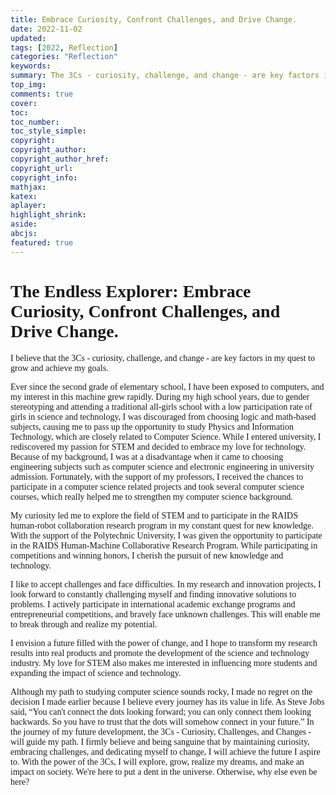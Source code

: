 ```yaml
---
title: Embrace Curiosity, Confront Challenges, and Drive Change.
date: 2022-11-02
updated:
tags: [2022, Reflection]
categories: "Reflection"
keywords:
summary: The 3Cs - curiosity, challenge, and change - are key factors in my quest to grow and achieve my goals.
top_img: 
comments: true 
cover:
toc:
toc_number:
toc_style_simple:
copyright:
copyright_author:
copyright_author_href:
copyright_url:
copyright_info:
mathjax:
katex:
aplayer:
highlight_shrink:
aside:
abcjs:
featured: true
---
```


<span style = 'font-family: Times New Roman'>

# The Endless Explorer: Embrace Curiosity, Confront Challenges, and Drive Change.

I believe that the 3Cs - curiosity, challenge, and change - are key factors in my quest to grow and achieve my goals.

Ever since the second grade of elementary school, I have been exposed to computers, and my interest in this machine grew rapidly. During my high school years, due to gender stereotyping and attending a traditional all-girls school with a low participation rate of girls in science and technology, I was discouraged from choosing logic and math-based subjects, causing me to pass up the opportunity to study Physics and Information Technology, which are closely related to Computer Science. While I entered university, I rediscovered my passion for STEM and decided to embrace my love for technology. Because of my background, I was at a disadvantage when it came to choosing engineering subjects such as computer science and electronic engineering in university admission. Fortunately, with the support of my professors, I received the chances to participate in a computer science related projects and took several computer science courses, which really helped me to strengthen my computer science background.

My curiosity led me to explore the field of STEM and to participate in the RAIDS human-robot collaboration research program in my constant quest for new knowledge. With the support of the Polytechnic University, I was given the opportunity to participate in the RAIDS Human-Machine Collaborative Research Program. While participating in competitions and winning honors, I cherish the pursuit of new knowledge and technology.

I like to accept challenges and face difficulties. In my research and innovation projects, I look forward to constantly challenging myself and finding innovative solutions to problems. I actively participate in international academic exchange programs and entrepreneurial competitions, and bravely face unknown challenges. This will enable me to break through and realize my potential.

I envision a future filled with the power of change, and I hope to transform my research results into real products and promote the development of the science and technology industry. My love for STEM also makes me interested in influencing more students and expanding the impact of science and technology.

Although my path to studying computer science sounds rocky, I made no regret on the decision I made earlier because I believe every journey has its value in life. As Steve Jobs said, “You can't connect the dots looking forward; you can only connect them looking backwards. So you have to trust that the dots will somehow connect in your future.” In the journey of my future development, the 3Cs - Curiosity, Challenges, and Changes - will guide my path. I firmly believe and being sanguine that by maintaining curiosity, embracing challenges, and dedicating myself to change, I will achieve the future I aspire to. With the power of the 3Cs, I will explore, grow, realize my dreams, and make an impact on society. We're here to put a dent in the universe. Otherwise, why else even be here?

